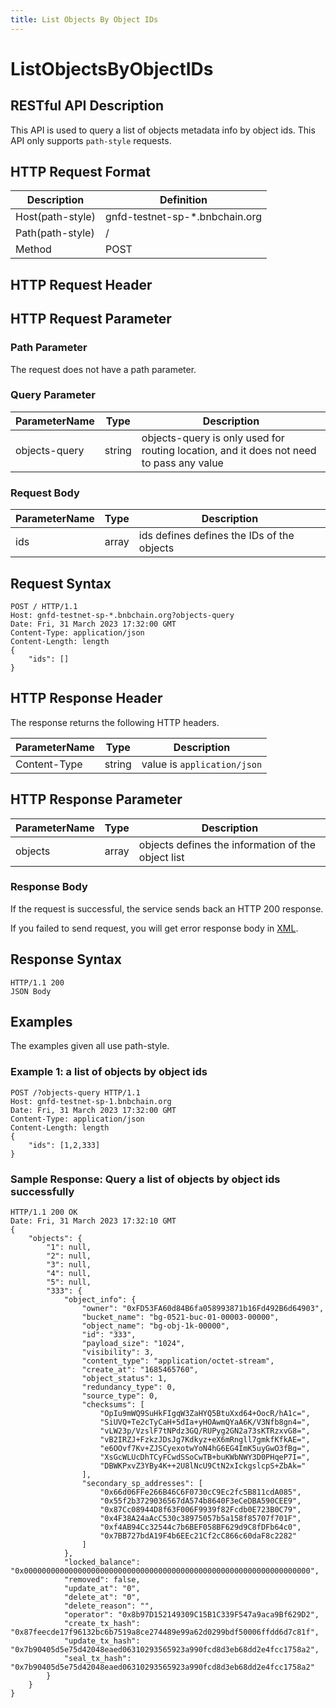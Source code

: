 ```yaml
---
title: List Objects By Object IDs
---
```


# ListObjectsByObjectIDs

## RESTful API Description

This API is used to query a list of objects metadata info by object ids. This API only supports `path-style` requests.

## HTTP Request Format

| Description      | Definition                     |
| ---------------- | ------------------------------ |
| Host(path-style) | gnfd-testnet-sp-*.bnbchain.org |
| Path(path-style) | /                              |
| Method           | POST                           |

## HTTP Request Header

## HTTP Request Parameter

### Path Parameter

The request does not have a path parameter.

### Query Parameter

| ParameterName | Type   | Description                                                                             |
| ------------- | ------ | --------------------------------------------------------------------------------------- |
| objects-query | string | objects-query is only used for routing location, and it does not need to pass any value |

### Request Body

| ParameterName | Type  | Description                                |
| ------------- | ----- | ------------------------------------------ |
| ids           | array | ids defines defines the IDs of the objects |

## Request Syntax

```HTTP
POST / HTTP/1.1
Host: gnfd-testnet-sp-*.bnbchain.org?objects-query
Date: Fri, 31 March 2023 17:32:00 GMT
Content-Type: application/json
Content-Length: length
{
    "ids": []
}
```

## HTTP Response Header

The response returns the following HTTP headers.

| ParameterName | Type   | Description                 |
| ------------- | ------ | --------------------------- |
| Content-Type  | string | value is `application/json` |

## HTTP Response Parameter

| ParameterName | Type  | Description                                        |
| ------------- | ----- | -------------------------------------------------- |
| objects       | array | objects defines the information of the object list |


### Response Body

If the request is successful, the service sends back an HTTP 200 response.

If you failed to send request, you will get error response body in [XML](./sp_response.md#sp-error-response).

## Response Syntax

```HTTP
HTTP/1.1 200
JSON Body
```

## Examples

The examples given all use path-style.

### Example 1: a list of objects by object ids

```HTTP
POST /?objects-query HTTP/1.1
Host: gnfd-testnet-sp-1.bnbchain.org
Date: Fri, 31 March 2023 17:32:00 GMT
Content-Type: application/json
Content-Length: length
{
    "ids": [1,2,333]
}
```

### Sample Response: Query a list of objects by object ids successfully

```HTTP
HTTP/1.1 200 OK
Date: Fri, 31 March 2023 17:32:10 GMT
{
    "objects": {
        "1": null,
        "2": null,
        "3": null,
        "4": null,
        "5": null,
        "333": {
            "object_info": {
                "owner": "0xFD53FA60d84B6fa058993871b16Fd492B6d64903",
                "bucket_name": "bg-0521-buc-01-00003-00000",
                "object_name": "bg-obj-1k-00000",
                "id": "333",
                "payload_size": "1024",
                "visibility": 3,
                "content_type": "application/octet-stream",
                "create_at": "1685465760",
                "object_status": 1,
                "redundancy_type": 0,
                "source_type": 0,
                "checksums": [
                    "OpIu9mWQ9SuHkFIgqW3ZaHYQ5BtuXxd64+OocR/hA1c=",
                    "SiUVQ+Te2cTyCaH+5dIa+yHOAwmQYaA6K/V3Nfb8gn4=",
                    "vLW23p/VzslF7tNPdz3GQ/RUPyg2GN2a73sKTRzxvG8=",
                    "vB2IRZJ+FzkzJDsJg7Kdkyz+eX6mRngll7gmkfKfkAE=",
                    "e6OOvf7Kv+ZJSCyexotwYoN4hG6EG4ImK5uyGwO3fBg=",
                    "XsGcWLUcDhTCyFCwdSSoCwTB+buKWbNWY3D0PHqeP7I=",
                    "DBWKPxvZ3YBy4K++2U8lNcU9CtN2xIckgslcpS+ZbAk="
                ],
                "secondary_sp_addresses": [
                    "0x66d06FFe266B46C6F0730cC9Ec2fc5B811cdA085",
                    "0x55f2b3729036567dA574b8640F3eCeDBA590CEE9",
                    "0x87Cc08944D8f63F006F9939f82Fcdb0E723B0C79",
                    "0x4F38A24aAcC530c38975057b5a158f85707f701F",
                    "0xf4AB94Cc32544c7b6BEF058BF629d9C8fDFb64c0",
                    "0x7BB727bdA19F4b6EEc21Cf2cC866c60daF8c2282"
                ]
            },
            "locked_balance": "0x0000000000000000000000000000000000000000000000000000000000000000",
            "removed": false,
            "update_at": "0",
            "delete_at": "0",
            "delete_reason": "",
            "operator": "0x8b97D152149309C15B1C339F547a9aca9Bf629D2",
            "create_tx_hash": "0x87feecde17f96132bc6b7519a8ce274489e99a62d0299bdf50006ffdd6d7c81f",
            "update_tx_hash": "0x7b90405d5e75d42048eaed06310293565923a990fcd8d3eb68dd2e4fcc1758a2",
            "seal_tx_hash": "0x7b90405d5e75d42048eaed06310293565923a990fcd8d3eb68dd2e4fcc1758a2"
        }
    }
}
```
